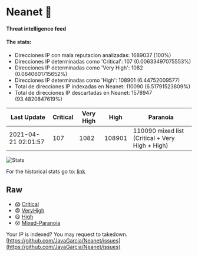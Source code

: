 # Neanet :hocho:
#### Threat intelligence feed
#### The stats:

- Direcciones IP con mala reputacion analizadas: 1689037 (100%)
- Direcciones IP determinadas como 'Critical':  107 (0.00633497075553%)
- Direcciones IP determinadas como 'Very High':  1082 (0.0640601715652%)
- Direcciones IP determinadas como 'High':  108901 (6.44752009577)
- Total de direcciones IP indexadas en Neanet:  110090 (6.51791523809%)
- Total de direcciones IP descartadas en Neanet:  1578947 (93.4820847619%)

| Last Update | Critical | Very High | High | Paranoia |
| --- | --- | --- | --- | --- |
| 2021-04-21 02:01:57 | 107 | 1082 | 108901 | 110090 mixed list (Critical + Very High + High)|

![Stats](https://docs.google.com/spreadsheets/d/e/2PACX-1vSnaNMIXVabIpDJjufMlzH7poXnshF3mgd8Is1g9ytUEzVsP5my4Trn8f-xkoLLQ38xpL3HtmUexLo6/pubchart?oid=501124687&format=image)

For the historical stats go to: [link](/stats.csv)
## Raw
- :scream: [Critical](https://raw.githubusercontent.com/JavaGarcia/Neanet/master/blacklists/neanet_critical.txt)
- :fearful: [VeryHigh](https://raw.githubusercontent.com/JavaGarcia/Neanet/master/blacklists/neanet_veryHigh.txtt)
- :frowning: [High](https://raw.githubusercontent.com/JavaGarcia/Neanet/master/blacklists/neanet_high.txt)
- :dizzy_face: [Mixed-Paranoia](https://raw.githubusercontent.com/JavaGarcia/Neanet/master/blacklists/neanet_all.txt)


Your IP is indexed? You may request to takedown. [https://github.com/JavaGarcia/Neanet/issues](https://github.com/JavaGarcia/Neanet/issues)













































































































































































































































































































































































































































































































































































































































































































































































































































































































































































































































































































































































































































































































































































































































































































































































































































































































































































































































































































































































































































































































































































































































































































































































































































































































































































































































































































































































































































































































































































































































































































































































































































































































































































































































































































































































































































































































































































































































































































































































































































































































































































































































































































































































































































































































































































































































































































































































































































































































































































































































































































































































































































































































































































































































































































































































































































































































































































































































































































































































